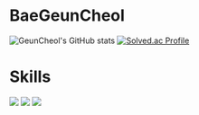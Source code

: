 

# BaeGeunCheol


![GeunCheol's GitHub stats](https://github-readme-stats.vercel.app/api?username=rmscjf2002&show_icons=true&theme=radical)
[![Solved.ac Profile](http://mazassumnida.wtf/api/v2/generate_badge?boj=soong2002)](https://solved.ac/soong2002/)



# Skills
<img src="https://img.shields.io/badge/C-239DFF?style=for-the-badge&logo=C&logoColor=black"/> <img src="https://img.shields.io/badge/C++-blue.svg?style=for-the-badge&logo=c%2B%2B"/> <img src="https://img.shields.io/badge/MySQL-4479A1?style=for-the-badge&logo=MySQL&logoColor=white"/>

